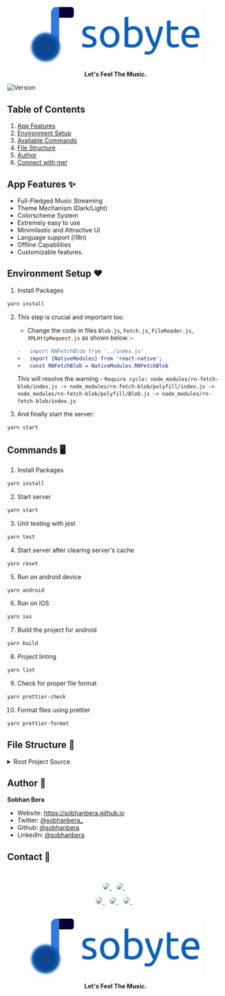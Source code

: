 <div align="center">
  <img alt="Sobyte Logo" src="./.github_src/named_logo.png" width="400px" />

**Let's Feel The Music.**

</div>

<p>
  <img alt="Version" src="https://img.shields.io/badge/version-1.0.0.0-blue.svg?cacheSeconds=2592000" />
  <!-- <a href="https://github.com/sobhanbera/sobyte" target="_blank">
    <img alt="Documentation" src="https://img.shields.io/badge/documentation-yes-brightgreen.svg" />
  </a> -->
</p>

## Table of Contents

<ol>
<li>
    <a href="#app-features">App Features</a>
</li>
<li>
    <a href="#environment-setup">Environment Setup</a>
</li>
<li>
    <a href="#commands">Available Commands</a>
</li>
<li>
    <a href="#file-structure">File Structure</a>
</li>
<li>
    <a href="#author">Author</a>
</li>
<li>
    <a href="#contact">Connect with me!</a>
</li>
</ol>

## App Features ✨

-   Full-Fledged Music Streaming
-   Theme Mechanism (Dark/Light)
-   Colorscheme System
-   Extremely easy to use
-   Minimilastic and Attractive UI
-   Language support (i18n)
-   Offline Capabilities
-   Customizable features.

## Environment Setup ❤️

1. Install Packages

```sh
yarn install
```

2. This step is crucial and important too.

    - Change the code in files `Blob.js`, `Fetch.js`, `FileReader.js`, `XMLHttpRequest.js` as shown below :-

    ```diff
    -   import RNFetchBlob from '../index.js'
    +   import {NativeModules} from 'react-native';
    +   const RNFetchBlob = NativeModules.RNFetchBlob
    ```

    This will resolve the warning -
    `Require cycle: node_modules/rn-fetch-blob/index.js -> node_modules/rn-fetch-blob/polyfill/index.js -> node_modules/rn-fetch-blob/polyfill/Blob.js -> node_modules/rn-fetch-blob/index.js`

3. And finally start the server:

```sh
yarn start
```

## Commands 🖥️

1. Install Packages

```sh
yarn install
```

2. Start server

```sh
yarn start
```

3. Unit testing with jest

```sh
yarn test
```

4. Start server after clearing server's cache

```sh
yarn reset
```

5. Run on android device

```sh
yarn android
```

6. Run on IOS

```sh
yarn ios
```

7. Build the project for android

```sh
yarn build
```

8. Project linting

```sh
yarn lint
```

9. Check for proper file format

```sh
yarn prettier-check
```

10. Format files using prettier

```sh
yarn prettier-format
```

## File Structure 📁

<details>
  <summary>Root Project Source</summary>

```.text
src
├── api
│   ├── index.ts
│   └── music
│       └── index.ts
├── assets
│   ├── anims
│   ├── audios
│   ├── fonts
│   │   ├── Circular-Black.otf
│   │   ├── Circular-Bold.otf
│   │   ├── Circular-Light.otf
│   │   ├── Circular-Medium.otf
│   │   └── Circular-Regular.otf
│   ├── images
│   │   ├── icons
│   │   │   ├── backwardb.png
│   │   │   ├── backward.png
│   │   │   ├── forwardb.png
│   │   │   ├── forward.png
│   │   │   ├── pause.png
│   │   │   └── play.png
│   │   └── logos
│   │       ├── named.png
│   │       └── sobyte_white.png
│   └── videos
├── components
│   ├── BluredImageBackgroundRenderer.tsx
│   ├── BluredImageBackground.tsx
│   ├── BottomPaddingComponent.tsx
│   ├── index.ts
│   ├── SobyteMarquee.tsx
│   ├── SobyteTextView.tsx
│   ├── TrackControls.tsx
│   ├── TrackPlayerDescriptionRenderer.tsx
│   ├── TrackPlayerDescription.tsx
│   ├── TrackPlayerFooter.tsx
│   ├── TrackPlayerHeader.tsx
│   ├── TrackPlayerImage.tsx
│   ├── TrackPlayerQueueTrack.tsx
│   └── TrackPlayerVolumeChangerMenu.tsx
├── configs
│   ├── apicodes.ts
│   ├── constants.ts
│   ├── endpoints.ts
│   ├── index.ts
│   ├── limits.ts
│   ├── redux.ts
│   ├── regex.ts
│   ├── screens.ts
│   ├── searchqueries.ts
│   ├── storage.ts
│   └── tempmail.ts
├── containers
│   ├── app
│   │   ├── index.ts
│   │   ├── SobytePlayerInterface.tsx
│   │   └── TrackPlayerQueueScreen.tsx
│   ├── auth
│   │   ├── ForgotPass.tsx
│   │   ├── index.ts
│   │   ├── Landing.tsx
│   │   ├── OTPScreen.tsx
│   │   ├── SignIn.tsx
│   │   └── SignUp.tsx
│   └── index.ts
├── deeplinks
│   └── index.ts
├── error
│   ├── ErrorBoundary.tsx
│   └── FallbackComponent.tsx
├── export
│   └── index.tsx
├── hooks
│   ├── index.ts
│   ├── useMusic.ts
│   ├── useTheme.ts
│   └── useTrackPlayer.ts
├── i18n
│   ├── index.ts
│   └── resources
│       ├── bn.ts
│       ├── en.ts
│       ├── hi.ts
│       ├── index.ts
│       ├── mr.ts
│       └── template.d.ts
├── navigators
│   ├── AppNavigator.tsx
│   ├── AppStackNavigator.tsx
│   ├── AuthStackNavigator.tsx
│   └── index.ts
├── rules
│   └── index.ts
├── schemas
│   ├── index.ts
│   └── music.d.ts
├── services
│   ├── index.ts
│   ├── playerservices.ts
│   └── SobyteTrackPlayer.tsx
├── state
│   ├── index.ts
│   ├── reducers
│   │   ├── index.ts
│   │   ├── MusicConfig.ts
│   │   ├── PlayerData.ts
│   │   ├── Theme.ts
│   │   └── TrackURLData.ts
│   └── store.ts
├── theme
│   ├── index.ts
│   ├── styles
│   │   └── index.ts
│   ├── theme.d.ts
│   ├── themes
│   │   ├── common.ts
│   │   ├── darktheme.ts
│   │   ├── index.ts
│   │   └── lighttheme.ts
│   └── vars
│       ├── fonts.ts
│       ├── gutters.ts
│       ├── index.ts
│       ├── layouts.ts
│       └── variables.ts
└── utils
    ├── colors.ts
    ├── index.ts
    ├── musicparser.ts
    ├── music.ts
    ├── objects.ts
    └── storage.ts
```

</details>

## Author 👤

**Sobhan Bera**

-   Website: https://sobhanbera.github.io
-   Twitter: [@sobhanbera\_](https://twitter.com/sobhanbera_)
-   Github: [@sobhanbera](https://github.com/sobhanbera)
-   LinkedIn: [@sobhanbera](https://linkedin.com/in/sobhanbera)

## Contact 📱

</br>
<p align='center'>
  <a href="https://www.linkedin.com/in/sobhanbera">
    <img style="border-radius:25px" src="https://img.shields.io/badge/linkedin-%230077B5.svg?&style=for-the-badge&logo=linkedin&logoColor=white" />
  </a>&nbsp;&nbsp;
  <a href="https://www.instagram.com/sobhanbera_">
    <img  style="border-radius:25px"src="https://img.shields.io/badge/instagram-%23E4405F.svg?&style=for-the-badge&logo=instagram&logoColor=white" />
  </a>&nbsp;&nbsp;
</p>

<p align='center'>
  <a href="https://www.facebook.com/sobhanberaos">
    <img style="border-radius:25px" src="https://img.shields.io/badge/sobhanbera-%233b5998.svg?&style=for-the-badge&logo=facebook&logoColor=white" />
  </a>&nbsp;&nbsp;
  <a href="https://twitter.com/BeraSobhan">
    <img style="border-radius:25px" src="https://img.shields.io/badge/twitter-%2300acee.svg?&style=for-the-badge&logo=twitter&logoColor=white" />
  </a>&nbsp;&nbsp;
  <a href="mailto:sobhanbera258@gmail.com">
    <img style="border-radius:25px" src="https://img.shields.io/badge/-sobhanbera258-c14438?style=for-the-badge&logo=Gmail&logoColor=white&link=mailto:sobhanbera258@gmail.com" />
  </a>&nbsp;&nbsp;
</p>

<br />

<div align="center">
  <img alt="Sobyte Logo" src="./.github_src/named_logo.png" width="400px" />

**Let's Feel The Music.**

</div>
